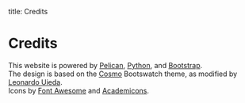 title: Credits

<h1>Credits</h1>

<p>This website is powered by <a href="http://getpelican.com/">Pelican</a>,
<a href="http://python.org">Python</a>,
and <a href="http://getbootstrap.com/">Bootstrap</a>.<br />
The design is based on the <a href="https://bootswatch.com/cosmo/bootstrap.min.css">Cosmo</a> Bootswatch theme, as modified by <a href="https://github.com/leouieda/website-pelican">Leonardo Uieda</a>.<br />
Icons by <a href="http://fontawesome.io/">Font Awesome</a>
and <a href="http://jpswalsh.github.io/academicons/">Academicons</a>.</p>